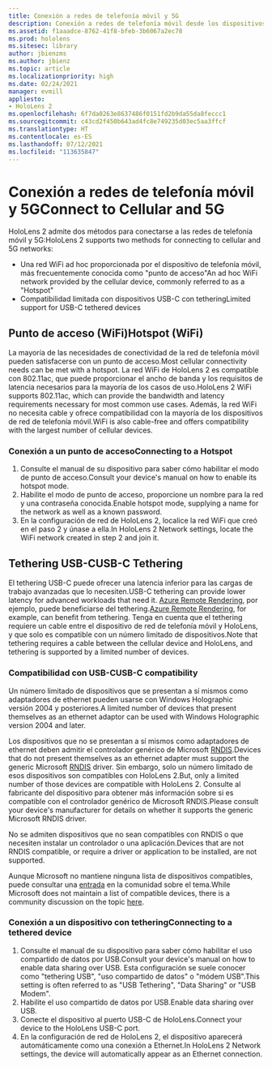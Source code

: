 ```yaml
---
title: Conexión a redes de telefonía móvil y 5G
description: Conexión a redes de telefonía móvil desde los dispositivos HoloLens de realidad mixta.
ms.assetid: f1aaadce-8762-41f8-bfeb-3b6067a2ec78
ms.prod: hololens
ms.sitesec: library
author: jbienzms
ms.author: jbienz
ms.topic: article
ms.localizationpriority: high
ms.date: 02/24/2021
manager: evmill
appliesto:
- HoloLens 2
ms.openlocfilehash: 6f7da0263e8637486f0151fd2b9da55da8feccc1
ms.sourcegitcommit: c43cd2f450b643ad4fc8e749235d03ec5aa3ffcf
ms.translationtype: HT
ms.contentlocale: es-ES
ms.lasthandoff: 07/12/2021
ms.locfileid: "113635847"
---
```

# <a name="connect-to-cellular-and-5g"></a><span data-ttu-id="7dedd-103">Conexión a redes de telefonía móvil y 5G</span><span class="sxs-lookup"><span data-stu-id="7dedd-103">Connect to Cellular and 5G</span></span>

<span data-ttu-id="7dedd-104">HoloLens 2 admite dos métodos para conectarse a las redes de telefonía móvil y 5G:</span><span class="sxs-lookup"><span data-stu-id="7dedd-104">HoloLens 2 supports two methods for connecting to cellular and 5G networks:</span></span>

- <span data-ttu-id="7dedd-105">Una red WiFi ad hoc proporcionada por el dispositivo de telefonía móvil, más frecuentemente conocida como "punto de acceso"</span><span class="sxs-lookup"><span data-stu-id="7dedd-105">An ad hoc WiFi network provided by the cellular device, commonly referred to as a "Hotspot"</span></span>
- <span data-ttu-id="7dedd-106">Compatibilidad limitada con dispositivos USB-C con tethering</span><span class="sxs-lookup"><span data-stu-id="7dedd-106">Limited support for USB-C tethered devices</span></span>

## <a name="hotspot-wifi"></a><span data-ttu-id="7dedd-107">Punto de acceso (WiFi)</span><span class="sxs-lookup"><span data-stu-id="7dedd-107">Hotspot (WiFi)</span></span>

<span data-ttu-id="7dedd-108">La mayoría de las necesidades de conectividad de la red de telefonía móvil pueden satisfacerse con un punto de acceso.</span><span class="sxs-lookup"><span data-stu-id="7dedd-108">Most cellular connectivity needs can be met with a hotspot.</span></span> <span data-ttu-id="7dedd-109">La red WiFi de HoloLens 2 es compatible con 802.11ac, que puede proporcionar el ancho de banda y los requisitos de latencia necesarios para la mayoría de los casos de uso.</span><span class="sxs-lookup"><span data-stu-id="7dedd-109">HoloLens 2 WiFi supports 802.11ac, which can provide the bandwidth and latency requirements necessary for most common use cases.</span></span> <span data-ttu-id="7dedd-110">Además, la red WiFi no necesita cable y ofrece compatibilidad con la mayoría de los dispositivos de red de telefonía móvil.</span><span class="sxs-lookup"><span data-stu-id="7dedd-110">WiFi is also cable-free and offers compatibility with the largest number of cellular devices.</span></span>

### <a name="connecting-to-a-hotspot"></a><span data-ttu-id="7dedd-111">Conexión a un punto de acceso</span><span class="sxs-lookup"><span data-stu-id="7dedd-111">Connecting to a Hotspot</span></span>

1. <span data-ttu-id="7dedd-112">Consulte el manual de su dispositivo para saber cómo habilitar el modo de punto de acceso.</span><span class="sxs-lookup"><span data-stu-id="7dedd-112">Consult your device's manual on how to enable its hotspot mode.</span></span>
1. <span data-ttu-id="7dedd-113">Habilite el modo de punto de acceso, proporcione un nombre para la red y una contraseña conocida.</span><span class="sxs-lookup"><span data-stu-id="7dedd-113">Enable hotspot mode, supplying a name for the network as well as a known password.</span></span>
1. <span data-ttu-id="7dedd-114">En la configuración de red de HoloLens 2, localice la red WiFi que creó en el paso 2 y únase a ella.</span><span class="sxs-lookup"><span data-stu-id="7dedd-114">In HoloLens 2 Network settings, locate the WiFi network created in step 2 and join it.</span></span>

## <a name="usb-c-tethering"></a><span data-ttu-id="7dedd-115">Tethering USB-C</span><span class="sxs-lookup"><span data-stu-id="7dedd-115">USB-C Tethering</span></span>

<span data-ttu-id="7dedd-116">El tethering USB-C puede ofrecer una latencia inferior para las cargas de trabajo avanzadas que lo necesiten.</span><span class="sxs-lookup"><span data-stu-id="7dedd-116">USB-C tethering can provide lower latency for advanced workloads that need it.</span></span> <span data-ttu-id="7dedd-117">[Azure Remote Rendering](https://azure.microsoft.com/services/remote-rendering), por ejemplo, puede beneficiarse del tethering.</span><span class="sxs-lookup"><span data-stu-id="7dedd-117">[Azure Remote Rendering](https://azure.microsoft.com/services/remote-rendering), for example, can benefit from tethering.</span></span> <span data-ttu-id="7dedd-118">Tenga en cuenta que el tethering requiere un cable entre el dispositivo de red de telefonía móvil y HoloLens, y que solo es compatible con un número limitado de dispositivos.</span><span class="sxs-lookup"><span data-stu-id="7dedd-118">Note that tethering requires a cable between the cellular device and HoloLens, and tethering is supported by a limited number of devices.</span></span>

### <a name="usb-c-compatibility"></a><span data-ttu-id="7dedd-119">Compatibilidad con USB-C</span><span class="sxs-lookup"><span data-stu-id="7dedd-119">USB-C compatibility</span></span>

<span data-ttu-id="7dedd-120">Un número limitado de dispositivos que se presentan a sí mismos como adaptadores de ethernet pueden usarse con Windows Holographic versión 2004 y posteriores.</span><span class="sxs-lookup"><span data-stu-id="7dedd-120">A limited number of devices that present themselves as an ethernet adaptor can be used with Windows Holographic version 2004 and later.</span></span>

<span data-ttu-id="7dedd-121">Los dispositivos que no se presentan a sí mismos como adaptadores de ethernet deben admitir el controlador genérico de Microsoft [RNDIS](/windows-hardware/drivers/network/overview-of-remote-ndis--rndis-).</span><span class="sxs-lookup"><span data-stu-id="7dedd-121">Devices that do not present themselves as an ethernet adapter must support the generic Microsoft [RNDIS](/windows-hardware/drivers/network/overview-of-remote-ndis--rndis-) driver.</span></span> <span data-ttu-id="7dedd-122">Sin embargo, solo un número limitado de esos dispositivos son compatibles con HoloLens 2.</span><span class="sxs-lookup"><span data-stu-id="7dedd-122">But, only a limited number of those devices are compatible with HoloLens 2.</span></span> <span data-ttu-id="7dedd-123">Consulte al fabricante del dispositivo para obtener más información sobre si es compatible con el controlador genérico de Microsoft RNDIS.</span><span class="sxs-lookup"><span data-stu-id="7dedd-123">Please consult your device's manufacturer for details on whether it supports the generic Microsoft RNDIS driver.</span></span>

<span data-ttu-id="7dedd-124">No se admiten dispositivos que no sean compatibles con RNDIS o que necesiten instalar un controlador o una aplicación.</span><span class="sxs-lookup"><span data-stu-id="7dedd-124">Devices that are not RNDIS compatible, or require a driver or application to be installed, are not supported.</span></span>

<span data-ttu-id="7dedd-125">Aunque Microsoft no mantiene ninguna lista de dispositivos compatibles, puede consultar una [entrada](https://aka.ms/HLCommunityCell) en la comunidad sobre el tema.</span><span class="sxs-lookup"><span data-stu-id="7dedd-125">While Microsoft does not maintain a list of compatible devices, there is a community discussion on the topic [here](https://aka.ms/HLCommunityCell).</span></span>

### <a name="connecting-to-a-tethered-device"></a><span data-ttu-id="7dedd-126">Conexión a un dispositivo con tethering</span><span class="sxs-lookup"><span data-stu-id="7dedd-126">Connecting to a tethered device</span></span>

1. <span data-ttu-id="7dedd-127">Consulte el manual de su dispositivo para saber cómo habilitar el uso compartido de datos por USB.</span><span class="sxs-lookup"><span data-stu-id="7dedd-127">Consult your device's manual on how to enable data sharing over USB.</span></span> <span data-ttu-id="7dedd-128">Esta configuración se suele conocer como "tethering USB", "uso compartido de datos" o "módem USB".</span><span class="sxs-lookup"><span data-stu-id="7dedd-128">This setting is often referred to as "USB Tethering", "Data Sharing" or "USB Modem".</span></span>
1. <span data-ttu-id="7dedd-129">Habilite el uso compartido de datos por USB.</span><span class="sxs-lookup"><span data-stu-id="7dedd-129">Enable data sharing over USB.</span></span>
1. <span data-ttu-id="7dedd-130">Conecte el dispositivo al puerto USB-C de HoloLens.</span><span class="sxs-lookup"><span data-stu-id="7dedd-130">Connect your device to the HoloLens USB-C port.</span></span>
1. <span data-ttu-id="7dedd-131">En la configuración de red de HoloLens 2, el dispositivo aparecerá automáticamente como una conexión a Ethernet.</span><span class="sxs-lookup"><span data-stu-id="7dedd-131">In HoloLens 2 Network settings, the device will automatically appear as an Ethernet connection.</span></span>
